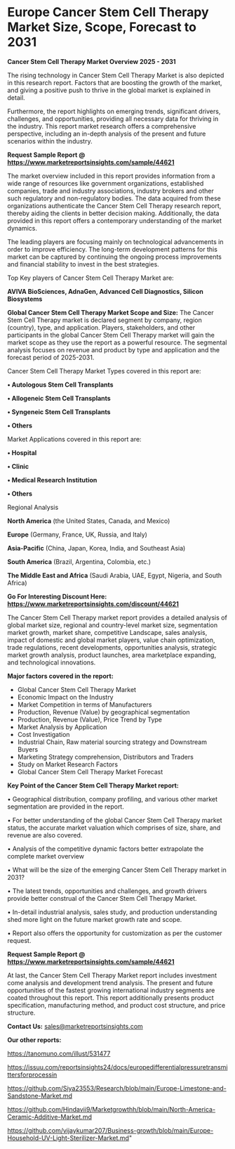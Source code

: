 # Europe Cancer Stem Cell Therapy Market Size, Scope, Forecast to 2031

<Strong> Cancer Stem Cell Therapy Market Overview 2025 - 2031</strong>

The rising technology in Cancer Stem Cell Therapy Market is also depicted in this research report. Factors that are boosting the growth of the market, and giving a positive push to thrive in the global market is explained in detail.

Furthermore, the report highlights on emerging trends, significant drivers, challenges, and opportunities, providing all necessary data for thriving in the industry. This report market research offers a comprehensive perspective, including an in-depth analysis of the present and future scenarios within the industry.

<strong>Request Sample Report @ <a href=https://www.marketreportsinsights.com/sample/44621>https://www.marketreportsinsights.com/sample/44621</a></strong>

The market overview included in this report provides information from a wide range of resources like government organizations, established companies, trade and industry associations, industry brokers and other such regulatory and non-regulatory bodies. The data acquired from these organizations authenticate the Cancer Stem Cell Therapy research report, thereby aiding the clients in better decision making. Additionally, the data provided in this report offers a contemporary understanding of the market dynamics.

The leading players are focusing mainly on technological advancements in order to improve efficiency. The long-term development patterns for this market can be captured by continuing the ongoing process improvements and financial stability to invest in the best strategies.

Top Key players of Cancer Stem Cell Therapy Market are:

<strong>AVIVA BioSciences, AdnaGen, Advanced Cell Diagnostics, Silicon Biosystems</strong>

<strong><b>Global Cancer Stem Cell Therapy Market Scope and Size:</b></strong>
The Cancer Stem Cell Therapy market is declared segment by company, region (country), type, and application. Players, stakeholders, and other participants in the global Cancer Stem Cell Therapy market will gain the market scope as they use the report as a powerful resource. The segmental analysis focuses on revenue and product by type and application and the forecast period of 2025-2031.

Cancer Stem Cell Therapy Market Types covered in this report are:

<strong>•  Autologous Stem Cell Transplants

•  Allogeneic Stem Cell Transplants

•  Syngeneic Stem Cell Transplants

•  Others</strong>

Market Applications covered in this report are:

<strong>•  Hospital

•  Clinic

•  Medical Research Institution

•  Others</strong> 

Regional Analysis

<strong>North America</strong> (the United States, Canada, and Mexico)

<strong>Europe</strong> (Germany, France, UK, Russia, and Italy)

<strong>Asia-Pacific</strong> (China, Japan, Korea, India, and Southeast Asia)

<strong>South America</strong> (Brazil, Argentina, Colombia, etc.)

<strong>The Middle East and Africa</strong> (Saudi Arabia, UAE, Egypt, Nigeria, and South Africa)

<strong>Go For Interesting Discount Here: <a href=https://www.marketreportsinsights.com/discount/44621>https://www.marketreportsinsights.com/discount/44621</a></strong>

The Cancer Stem Cell Therapy market report provides a detailed analysis of global market size, regional and country-level market size, segmentation market growth, market share, competitive Landscape, sales analysis, impact of domestic and global market players, value chain optimization, trade regulations, recent developments, opportunities analysis, strategic market growth analysis, product launches, area marketplace expanding, and technological innovations.

<strong><b>Major factors covered in the report:</b></strong>
<ul>
  <li>Global Cancer Stem Cell Therapy Market </li>
  <li>Economic Impact on the Industry</li>
  <li>Market Competition in terms of Manufacturers</li>
  <li>Production, Revenue (Value) by geographical segmentation</li>
  <li>Production, Revenue (Value), Price Trend by Type</li>
  <li>Market Analysis by Application</li>
  <li>Cost Investigation</li>
  <li>Industrial Chain, Raw material sourcing strategy and Downstream Buyers</li>
  <li>Marketing Strategy comprehension, Distributors and Traders</li>
  <li>Study on Market Research Factors</li>
  <li>Global Cancer Stem Cell Therapy Market Forecast</li>
</ul>

<strong><b>Key Point of the Cancer Stem Cell Therapy Market report:</b></strong>

• Geographical distribution, company profiling, and various other market segmentation are provided in the report.

• For better understanding of the global Cancer Stem Cell Therapy market status, the accurate market valuation which comprises of size, share, and revenue are also covered.

• Analysis of the competitive dynamic factors better extrapolate the complete market overview

• What will be the size of the emerging Cancer Stem Cell Therapy market in 2031?

• The latest trends, opportunities and challenges, and growth drivers provide better construal of the Cancer Stem Cell Therapy Market.

• In-detail industrial analysis, sales study, and production understanding shed more light on the future market growth rate and scope.

• Report also offers the opportunity for customization as per the customer request.

<strong>Request Sample Report @ <a href=https://www.marketreportsinsights.com/sample/44621>https://www.marketreportsinsights.com/sample/44621</a></strong>

At last, the Cancer Stem Cell Therapy Market report includes investment come analysis and development trend analysis. The present and future opportunities of the fastest growing international industry segments are coated throughout this report. This report additionally presents product specification, manufacturing method, and product cost structure, and price structure.

<strong>Contact Us:</strong>
sales@marketreportsinsights.com

<strong>Our other reports:</strong>

<a href=https://tanomuno.com/illust/531477>https://tanomuno.com/illust/531477</a>

<a href=https://issuu.com/reportsinsights24/docs/europedifferentialpressuretransmittersforprocessin>https://issuu.com/reportsinsights24/docs/europedifferentialpressuretransmittersforprocessin</a>

<a href=https://github.com/Siya23553/Research/blob/main/Europe-Limestone-and-Sandstone-Market.md>https://github.com/Siya23553/Research/blob/main/Europe-Limestone-and-Sandstone-Market.md</a>

<a href=https://github.com/Hindavii9/Marketgrowthh/blob/main/North-America-Ceramic-Additive-Market.md>https://github.com/Hindavii9/Marketgrowthh/blob/main/North-America-Ceramic-Additive-Market.md</a>

<a href=https://github.com/vijaykumar207/Business-growth/blob/main/Europe-Household-UV-Light-Sterilizer-Market.md>https://github.com/vijaykumar207/Business-growth/blob/main/Europe-Household-UV-Light-Sterilizer-Market.md</a>"
